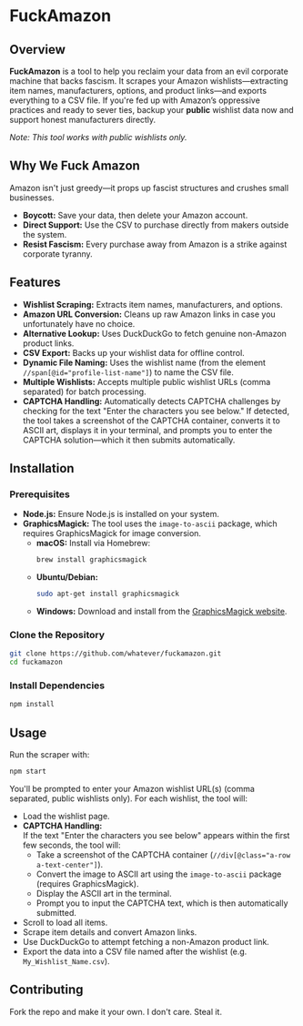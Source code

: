 # FuckAmazon

## Overview

**FuckAmazon** is a tool to help you reclaim your data from an evil corporate machine that backs fascism. It scrapes your Amazon wishlists—extracting item names, manufacturers, options, and product links—and exports everything to a CSV file. If you're fed up with Amazon’s oppressive practices and ready to sever ties, backup your **public** wishlist data now and support honest manufacturers directly.

*Note: This tool works with public wishlists only.*

## Why We Fuck Amazon

Amazon isn't just greedy—it props up fascist structures and crushes small businesses.  
- **Boycott:** Save your data, then delete your Amazon account.  
- **Direct Support:** Use the CSV to purchase directly from makers outside the system.  
- **Resist Fascism:** Every purchase away from Amazon is a strike against corporate tyranny.

## Features

- **Wishlist Scraping:** Extracts item names, manufacturers, and options.
- **Amazon URL Conversion:** Cleans up raw Amazon links in case you unfortunately have no choice.
- **Alternative Lookup:** Uses DuckDuckGo to fetch genuine non-Amazon product links.
- **CSV Export:** Backs up your wishlist data for offline control.
- **Dynamic File Naming:** Uses the wishlist name (from the element `//span[@id="profile-list-name"]`) to name the CSV file.
- **Multiple Wishlists:** Accepts multiple public wishlist URLs (comma separated) for batch processing.
- **CAPTCHA Handling:** Automatically detects CAPTCHA challenges by checking for the text "Enter the characters you see below." If detected, the tool takes a screenshot of the CAPTCHA container, converts it to ASCII art, displays it in your terminal, and prompts you to enter the CAPTCHA solution—which it then submits automatically.

## Installation

### Prerequisites

- **Node.js:** Ensure Node.js is installed on your system.
- **GraphicsMagick:** The tool uses the `image-to-ascii` package, which requires GraphicsMagick for image conversion.  
  - **macOS:** Install via Homebrew:  
    ```bash
    brew install graphicsmagick
    ```
  - **Ubuntu/Debian:**  
    ```bash
    sudo apt-get install graphicsmagick
    ```
  - **Windows:** Download and install from the [GraphicsMagick website](http://www.graphicsmagick.org/).

### Clone the Repository

```bash
git clone https://github.com/whatever/fuckamazon.git
cd fuckamazon
```

### Install Dependencies

```bash
npm install
```

## Usage

Run the scraper with:

```bash
npm start
```

You'll be prompted to enter your Amazon wishlist URL(s) (comma separated, public wishlists only). For each wishlist, the tool will:

- Load the wishlist page.
- **CAPTCHA Handling:**  
  If the text "Enter the characters you see below" appears within the first few seconds, the tool will:
  - Take a screenshot of the CAPTCHA container (`//div[@class="a-row a-text-center"]`).
  - Convert the image to ASCII art using the `image-to-ascii` package (requires GraphicsMagick).
  - Display the ASCII art in the terminal.
  - Prompt you to input the CAPTCHA text, which is then automatically submitted.
- Scroll to load all items.
- Scrape item details and convert Amazon links.
- Use DuckDuckGo to attempt fetching a non-Amazon product link.
- Export the data into a CSV file named after the wishlist (e.g. `My_Wishlist_Name.csv`).

## Contributing

Fork the repo and make it your own. I don't care. Steal it. 
